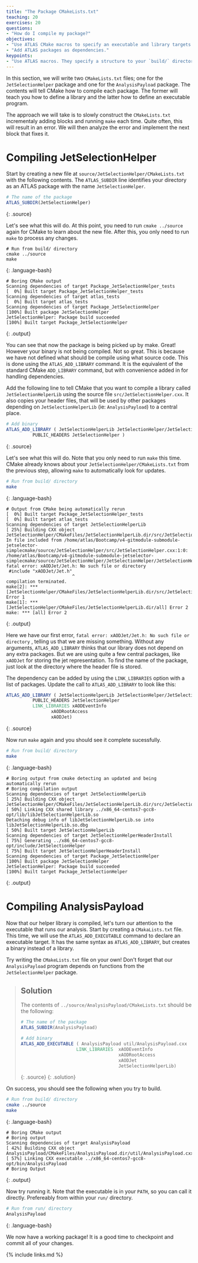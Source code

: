 ```yaml
---
title: "The Package CMakeLists.txt"
teaching: 20
exercises: 20
questions:
- "How do I compile my package?"
objectives:
- "Use ATLAS CMake macros to specify an executable and library targets."
- "Add ATLAS packages as dependencies."
keypoints:
- "Use ATLAS macros. They specify a structure to your `build/` directory that makes your life easy!"
---
```


In this section, we will write two `CMakeLists.txt` files; one for the `JetSelectionHelper` package and one for the `AnalysisPayload` package. The contents will tell CMake how to compile each package. The former will teach you how to define a library and the latter how to define an executable program.

The approach we will take is to slowly construct the `CMakeLists.txt` incrementaly adding blocks and running `make` each time. Quite often, this will result in an error. We will then analyze the error and implement the next block that fixes it.

# Compiling JetSelectionHelper

Start by creating a new file at `source/JetSelectionHelper/CMakeLists.txt` with the following contents. The `ATLAS_SUBDIR` line identifies your directory as an ATLAS package with the name `JetSelectionHelper`.

~~~cmake
# The name of the package
ATLAS_SUBDIR(JetSelectionHelper)
~~~
{: .source}

Let's see what this will do. At this point, you need to run `cmake ../source` again for CMake to learn about the new file. After this, you only need to run `make` to process any changes.

~~~
# Run from build/ directory
cmake ../source
make
~~~
{: .language-bash}

~~~
# Boring CMake output
Scanning dependencies of target Package_JetSelectionHelper_tests
[  0%] Built target Package_JetSelectionHelper_tests
Scanning dependencies of target atlas_tests
[  0%] Built target atlas_tests
Scanning dependencies of target Package_JetSelectionHelper
[100%] Built package JetSelectionHelper
JetSelectionHelper: Package build succeeded
[100%] Built target Package_JetSelectionHelper
~~~
{: .output}

You can see that now the package is being picked up by make. Great! However your binary is not being compiled. Not so great. This is because we have not defined what should be compile using what source code. This is done using the `ATLAS_ADD_LIBRARY` command. It is the equivalent of the standard CMake `ADD_LIBRARY` command, but with convenience added in for handling dependencies.

Add the following line to tell CMake that you want to compile a library called `JetSelectionHelperLib` using the source file `src/JetSelectionHelper.cxx`. It also copies your header files, that will be used by other packages depending on `JetSelectionHelperLib` (ie: `AnalysisPayload`) to a central place.

~~~cmake
# Add binary
ATLAS_ADD_LIBRARY ( JetSelectionHelperLib JetSelectionHelper/JetSelectionHelper.h src/JetSelectionHelper.cxx
		  PUBLIC_HEADERS JetSelectionHelper )
~~~
{: .source}

Let's see what this will do. Note that you only need to run `make` this time. CMake already knows about your `JetSelectionHelper/CMakeLists.txt` from the previous step, allowing `make` to automatically look for updates.

~~~bash
# Run from build/ directory
make
~~~
{: .language-bash}

~~~
# Output from CMake being automatically rerun
[  0%] Built target Package_JetSelectionHelper_tests
[  0%] Built target atlas_tests
Scanning dependencies of target JetSelectionHelperLib
[ 25%] Building CXX object JetSelectionHelper/CMakeFiles/JetSelectionHelperLib.dir/src/JetSelectionHelper.cxx.o
In file included from /home/atlas/Bootcamp/v4-gitmodule-submodule-jetselector-simplecmake/source/JetSelectionHelper/src/JetSelectionHelper.cxx:1:0:
/home/atlas/Bootcamp/v4-gitmodule-submodule-jetselector-simplecmake/source/JetSelectionHelper/JetSelectionHelper/JetSelectionHelper.h:1:25: fatal error: xAODJet/Jet.h: No such file or directory
 #include "xAODJet/Jet.h"
                         ^
compilation terminated.
make[2]: *** [JetSelectionHelper/CMakeFiles/JetSelectionHelperLib.dir/src/JetSelectionHelper.cxx.o] Error 1
make[1]: *** [JetSelectionHelper/CMakeFiles/JetSelectionHelperLib.dir/all] Error 2
make: *** [all] Error 2
~~~
{: .output}

Here we have our first error, `fatal error: xAODJet/Jet.h: No such file or directory` , telling us that we are missing something. Without any arguments, `ATLAS_ADD_LIBRARY` thinks that our library does not depend on any extra packages. But we are using quite a few central packages, like `xAODJet` for storing the jet representation. To find the name of the package, just look at the directory where the header file is stored.

The dependency can be added by using the `LINK_LIBRARIES` option with a list of packages. Update the call to `ATLAS_ADD_LIBRARY` to look like this:

~~~cmake
ATLAS_ADD_LIBRARY ( JetSelectionHelperLib JetSelectionHelper/JetSelectionHelper.h src/JetSelectionHelper.cxx
		  PUBLIC_HEADERS JetSelectionHelper
		  LINK_LIBRARIES xAODEventInfo
				 xAODRootAccess
				 xAODJet)
~~~
{: .source}

Now run `make` again and you should see it complete sucessfully.

~~~bash
# Run from build/ directory
make
~~~
{: .language-bash}

~~~
# Boring output from cmake detecting an updated and being automatically rerun
# Boring compilation output
Scanning dependencies of target JetSelectionHelperLib
[ 25%] Building CXX object JetSelectionHelper/CMakeFiles/JetSelectionHelperLib.dir/src/JetSelectionHelper.cxx.o
[ 50%] Linking CXX shared library ../x86_64-centos7-gcc8-opt/lib/libJetSelectionHelperLib.so
Detaching debug info of libJetSelectionHelperLib.so into libJetSelectionHelperLib.so.dbg
[ 50%] Built target JetSelectionHelperLib
Scanning dependencies of target JetSelectionHelperHeaderInstall
[ 75%] Generating ../x86_64-centos7-gcc8-opt/include/JetSelectionHelper
[ 75%] Built target JetSelectionHelperHeaderInstall
Scanning dependencies of target Package_JetSelectionHelper
[100%] Built package JetSelectionHelper
JetSelectionHelper: Package build succeeded
[100%] Built target Package_JetSelectionHelper
~~~
{: .output}

# Compiling AnalysisPayload

Now that our helper library is compiled, let's turn our attention to the executable that runs our analysis. Start by creating a `CMakaLists.txt` file. This time, we will use the `ATLAS_ADD_EXECUTABLE` command to declare an executable target. It has the same syntax as `ATLAS_ADD_LIBRARY`, but creates a binary instead of a library.

Try writing the `CMakeLists.txt` file on your own! Don't forget that our `AnalysisPayload` program depends on functions from the `JetSelectionHelper` package.

> ## Solution
>
> The contents of `../source/AnalysisPayload/CMakeLists.txt` should be the following:
>
> ~~~cmake
> # The name of the package
> ATLAS_SUBDIR(AnalysisPayload)
>
> # Add binary
> ATLAS_ADD_EXECUTABLE ( AnalysisPayload util/AnalysisPayload.cxx
>                      LINK_LIBRARIES  xAODEventInfo
>                                      xAODRootAccess
>                                      xAODJet
>                                      JetSelectionHelperLib)
> ~~~
> {: .source}
{: .solution}

On success, you should see the following when you try to build.

~~~bash
# Run from build/ directory
cmake ../source
make
~~~
{: .language-bash}

~~~
# Boring CMake output
# Boring output
Scanning dependencies of target AnalysisPayload
[ 42%] Building CXX object AnalysisPayload/CMakeFiles/AnalysisPayload.dir/util/AnalysisPayload.cxx.o
[ 57%] Linking CXX executable ../x86_64-centos7-gcc8-opt/bin/AnalysisPayload
# Boring Output
~~~
{: .output}

Now try running it. Note that the executable is in your `PATH`, so you can call it directly. Prefereably from within your `run/` directory.

~~~bash
# Run from run/ directory
AnalysisPayload
~~~
{: .language-bash}

We now have a working package! It is a good time to checkpoint and commit all of your changes.



{% include links.md %}

